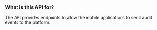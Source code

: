 ### What is this API for?
The API provides endpoints to allow the mobile applications to send audit events to the platform.
